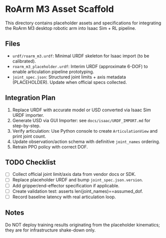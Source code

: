 # RoArm M3 Asset Scaffold

This directory contains placeholder assets and specifications for integrating the RoArm M3 desktop robotic arm into Isaac Sim + RL pipeline.

## Files
- `urdf/roarm_m3.urdf`: Minimal URDF skeleton for Isaac import (to be calibrated).
- `roarm_m3_placeholder.urdf`: Interim URDF (approximate 6-DOF) to enable articulation pipeline prototyping.
- `joint_spec.json`: Structured joint limits + axis metadata (PLACEHOLDER). Update when official specs collected.

## Integration Plan
1. Replace URDF with accurate model or USD converted via Isaac Sim URDF importer.
2. Generate USD via GUI Importer: see `docs/isaac/URDF_IMPORT.md` for step-by-step.
3. Verify articulation: Use Python console to create `ArticulationView` and print joint count.
4. Update observation/action schema with definitive `joint_names` ordering.
5. Retrain PPO policy with correct DOF.

## TODO Checklist
- [ ] Collect official joint limit/axis data from vendor docs or SDK.
- [ ] Replace placeholder URDF and bump `joint_spec.json.version`.
- [ ] Add gripper/end-effector specification if applicable.
- [ ] Create validation test: asserts len(joint_names)==assumed_dof.
- [ ] Record baseline latency with real articulation loop.

## Notes
Do NOT deploy training results originating from the placeholder kinematics; they are for infrastructure shake-down only.
